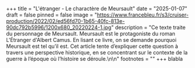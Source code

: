 +++
title = "L'étranger - Le charactère de Meursault"
date = "2025-01-07"
draft = false
pinned = false
image = "https://www.francebleu.fr/s3/cruiser-production/2022/02/ed56fd70-1b65-40fc-813e-90dc792b5996/1200x680_20220224-1.jpg"
description = "Ce texte traite du personnage de Meursault. Meursault est le protagoniste du roman L'Étranger d'Albert Camus. En lisant ce livre, on se demande pourquoi Meursault est tel qu’il est. Cet article tente d’expliquer cette question à travers une perspective historique, en se concentrant sur le contexte de la guerre à l’époque où l’histoire se déroule.\n\n"
footnotes = ""
+++
blabla